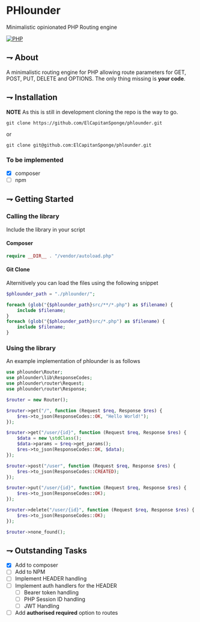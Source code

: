# PHlounder

Minimalistic opinionated PHP Routing engine

[![PHP](https://img.shields.io/badge/PHP%208.3+-purple.svg?style=for-the-badge&logo=php)](https://www.php.net)

## ⇁ About

A minimalistic routing engine for PHP allowing route parameters for GET, POST,
PUT, DELETE and OPTIONS. The only thing missing is __your code__.

## ⇁ Installation

__NOTE__ As this is still in development cloning the repo is the way to go.

```SHELL
git clone https://github.com/ElCapitanSponge/phlounder.git
```

or

```SHELL
git clone git@github.com:ElCapitanSponge/phlounder.git
```

### To be implemented

- [x] composer
- [ ] npm

## ⇁ Getting Started

### Calling the library

Include the library in your script

#### Composer

```PHP
require __DIR__ . "/vendor/autoload.php"
```

#### Git Clone

Alternitively you can load the files using the following snippet

```PHP
$phlounder_path = "./phlounder/";

foreach (glob("{$phlounder_path}src/**/*.php") as $filename) {
    include $filename;
}
foreach (glob("{$phlounder_path}src/*.php") as $filename) {
    include $filename;
}
```

### Using the library

An example implementation of phlounder is as follows

```PHP
use phlounder\Router;
use phlounder\lib\ResponseCodes;
use phlounder\router\Request;
use phlounder\router\Response;

$router = new Router();

$router->get("/", function (Request $req, Response $res) {
    $res->to_json(ResponseCodes::OK, "Hello World!");
});

$router->get("/user/{id}", function (Request $req, Response $res) {
    $data = new \stdClass();
    $data->params = $req->get_params();
    $res->to_json(ResponseCodes::OK, $data);
});

$router->post("/user", function (Request $req, Response $res) {
    $res->to_json(ResponseCodes::CREATED);
});

$router->put("/user/{id}", function (Request $req, Response $res) {
    $res->to_json(ResponseCodes::OK);
});

$router->delete("/user/{id}", function (Request $req, Response $res) {
    $res->to_json(ResponseCodes::OK);
});

$router->none_found();
```

## ⇁ Outstanding Tasks

- [x] Add to composer
- [ ] Add to NPM
- [ ] Implement HEADER handling
- [ ] Implement auth handlers for the HEADER
  - [ ] Bearer token handling
  - [ ] PHP Session ID handling
  - [ ] JWT Handling
- [ ] Add **authorised required** option to routes
